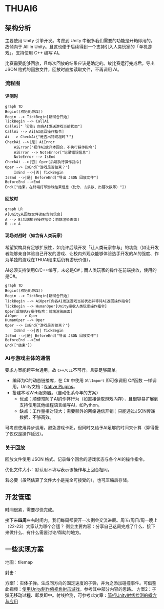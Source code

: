 # THUAI6

## 架构分析

主要使用 Unity 引擎开发。考虑到 Unity 中很多我们需要的功能是开箱即用的，故倾向于 All in Unity。且这也便于后续得到一个支持引入人类玩家的「单机游戏」。支持使用 C++ 编写 AI。

比赛需要能够回放，且每次回放的结果应该是确定的。故比赛运行完成后，导出 JSON 格式的回放文件，回放时直接读取文件，不再调用 AI。

### 流程图

#### 评测时

```mermaid
graph TD
Begin([初始化游戏])
Begin --> TickBegin[新回合开始]
TickBegin --> CallAi
CallAi["「分别」向各AI发送游戏当前状态"]
CallAi --> Ai[AI返回操作指令]
Ai --> CheckAi{"是否出错或超时？"}
CheckAi -->|是| AiError
    AiError["视作AI放弃本回合，不执行操作指令"]
    AiError --> NoteError["记录错误信息"]
    NoteError --> IsEnd
CheckAi -->|否| Oper[后端执行操作指令]
Oper --> IsEnd{"游戏是否结束？"}
    IsEnd -->|否| TickBegin
IsEnd -->|是| BeforeEnd["导出 JSON 回放文件"]
BeforeEnd -->End
End(["结束，在终端打印游戏结果信息（比分、击杀数、出错次数等）"])
```

#### 回放时

```mermaid
graph LR
A[Unity从回放文件读取当前信息]
A --> B[后端执行操作指令；前端渲染画面]
B --> A
```

#### 现场对战时（如含有人类玩家）

希望架构具有足够扩展性，如允许后续开发「让人类玩家参与」的功能（如让开发者能够亲自体验自己开发的游戏、让校内外观众能够体验选手开发的AI的强度、作为单独的游戏在THUAI结束后仍有游玩价值）。

AI必须支持使用C/C++编写，未必是C#；而人类玩家的操作在前端接收，使用的是C#。

```mermaid
graph TD
Begin([初始化游戏])
Begin --> TickBegin[新回合开始]
TickBegin --> AiOper[向各AI发送游戏当前状态并等待AI返回操作指令]
TickBegin --> HumanOper[Unity接收人类玩家操作指令]
Oper[后端执行操作指令；前端渲染画面]
AiOper --> Oper
HumanOper --> Oper
Oper --> IsEnd{"游戏是否结束？"}
    IsEnd -->|否| TickBegin
IsEnd -->|是| BeforeEnd["导出 JSON 回放文件"]
BeforeEnd -->End
End(["结束"])
```

### AI与游戏主体的通信

要求方案能跨平台通用，故 `C++/CLI`不可行。且要足够简单。

- 编译为C的动态链接库，在 C# 中使用 `DllImport` 即可像调用 C#函数 一样调用。Unity文档：[Native Plugins](https://docs.unity3d.com/Manual/NativePlugins.html)。
- 搭建本地Web服务器。（自动化系今年的方案）
  - 优点：顺便预防了AI的作弊行为（如直接读取游戏内存），且很容易扩展到支持使用其他编程语言编写AI，如Python。
  - 缺点：工作量相对较大；需要额外的网络通信开销；只能通过JSON传递数据，不够高效。

可考虑使用异步调用，避免游戏卡死，但同时又给予AI足够的时间来计算（算得慢了仅仅是操作延迟）。

### 关于回放

回放文件使用 JSON 格式。记录每个回合的游戏状态与各个AI的操作指令。

优化文件大小：默认用不填写表示该操作与上回合相同。

若必要（虽然估算了文件大小是完全可接受的），也可压缩后存储。

## 开发管理

时间很紧，需要尽快完成。

接下来**四周**左右时间内，我们每周都要开一次例会交流进展。周五/周日/周一晚上（22-23）大家认为哪个合适？
例会主要内容：分享自己这周完成了什么、接下来做什么、有什么需要讨论/帮助的地方。

## 一些实现方案

地图：tilemap

射击：

方案1：实体子弹。生成同方向的固定速度的子弹，并为之添加碰撞事件。可借鉴此视频：[使用Unity制作俯视角射击游戏](https://www.bilibili.com/video/BV1xb4y1D7PZ/)，参考其中部分内容的思路。
方案2：子弹无移动过程、即发即中。射线检测，可参考此文章：[简析Unity射线检测的概念与应用](https://zhuanlan.zhihu.com/p/421534861)
